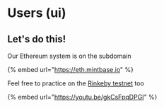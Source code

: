 # Users (ui)

## Let's do this!

Our Ethereum system is on the subdomain

{% embed url="https://eth.mintbase.io" %}





Feel free to practice on the [Rinkeby testnet](https://rinkeby.mintbase.io) too

{% embed url="https://youtu.be/gkCsFpqDPGI" %}



